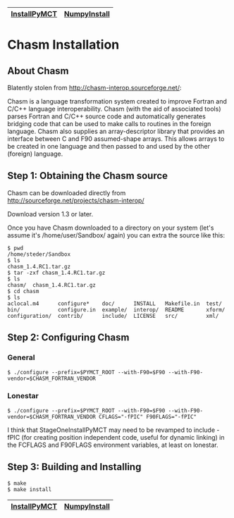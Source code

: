 | [InstallPyMCT](InstallPyMCT.md) | [NumpyInstall](NumpyInstall.md) |
|:--------------------------------|:--------------------------------|

# Chasm Installation #

## About Chasm ##
Blatently stolen from http://chasm-interop.sourceforge.net/:

Chasm is a language transformation system created to improve Fortran and C/C++ language interoperability. Chasm (with the aid of associated tools) parses Fortran and C/C++ source code and automatically generates bridging code that can be used to make calls to routines in the foreign language. Chasm also supplies an array-descriptor library that provides an interface between C and F90 assumed-shape arrays. This allows arrays to be created in one language and then passed to and used by the other (foreign) language.

## Step 1:  Obtaining the Chasm source ##

Chasm can be downloaded directly from http://sourceforge.net/projects/chasm-interop/

Download version 1.3 or later.

Once you have Chasm downloaded to a directory on your system (let's assume it's  /home/user/Sandbox/ again) you can extra the source like this:

```
$ pwd
/home/steder/Sandbox
$ ls
chasm_1.4.RC1.tar.gz
$ tar -zxf chasm_1.4.RC1.tar.gz 
$ ls     
chasm/  chasm_1.4.RC1.tar.gz
$ cd chasm
$ ls
aclocal.m4      configure*    doc/      INSTALL   Makefile.in  test/
bin/            configure.in  example/  interop/  README       xform/
configuration/  contrib/      include/  LICENSE   src/         xml/
```

## Step 2:  Configuring Chasm ##

### General ###
```
$ ./configure --prefix=$PYMCT_ROOT --with-F90=$F90 --with-F90-vendor=$CHASM_FORTRAN_VENDOR
```

### Lonestar ###
```
$ ./configure --prefix=$PYMCT_ROOT --with-F90=$F90 --with-F90-vendor=$CHASM_FORTRAN_VENDOR CFLAGS="-fPIC" F90FLAGS="-fPIC"
```

I think that StageOneInstallPyMCT may need to be revamped to include -fPIC (for creating position independent code, useful for dynamic linking) in the FCFLAGS and F90FLAGS environment variables, at least on lonestar.

## Step 3:  Building and Installing ##

```
$ make
$ make install
```

| [InstallPyMCT](InstallPyMCT.md) | [NumpyInstall](NumpyInstall.md) |
|:--------------------------------|:--------------------------------|



